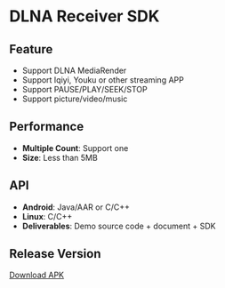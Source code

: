 # DLNA Receiver SDK

## Feature

* Support DLNA MediaRender   
* Support Iqiyi, Youku or other streaming APP    
* Support PAUSE/PLAY/SEEK/STOP
* Support picture/video/music             

## Performance

* **Multiple Count**: Support one    
* **Size**: Less than 5MB        

## API

* **Android**: Java/AAR or C/C++   
* **Linux**: C/C++  
* **Deliverables**: Demo source code + document + SDK  

## Release Version    

[Download APK](https://github.com/WirelessPresentation/WirelessDisplay/releases/download/latest/BJCastTV.apk)

